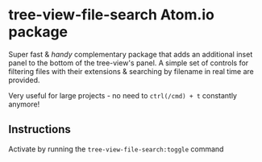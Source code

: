 # tree-view-file-search Atom.io package

Super fast & *handy* complementary package that adds an additional inset panel to the
bottom of the tree-view's panel. A simple set of controls for filtering files with their
extensions & searching by filename in real time are provided.

Very useful for large projects - no need to `ctrl(/cmd) + t` constantly anymore!

## Instructions

Activate by running the ```tree-view-file-search:toggle``` command
